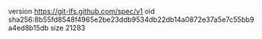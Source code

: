 version https://git-lfs.github.com/spec/v1
oid sha256:8b55fd8548f4965e2be23ddb9534db22db14a0872e37a5e7c55bb9a4ed8b15db
size 21283

